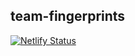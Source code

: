 ## team-fingerprints

[![Netlify Status](https://api.netlify.com/api/v1/badges/cef28811-4f9a-4e89-bc95-4dd10abae0bf/deploy-status)](https://app.netlify.com/sites/determined-curie-bd5cb1/deploys)
